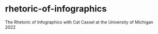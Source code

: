 # rhetoric-of-infographics

The Rhetoric of Infographics with Cat Cassel at the University of Michigan 2022
